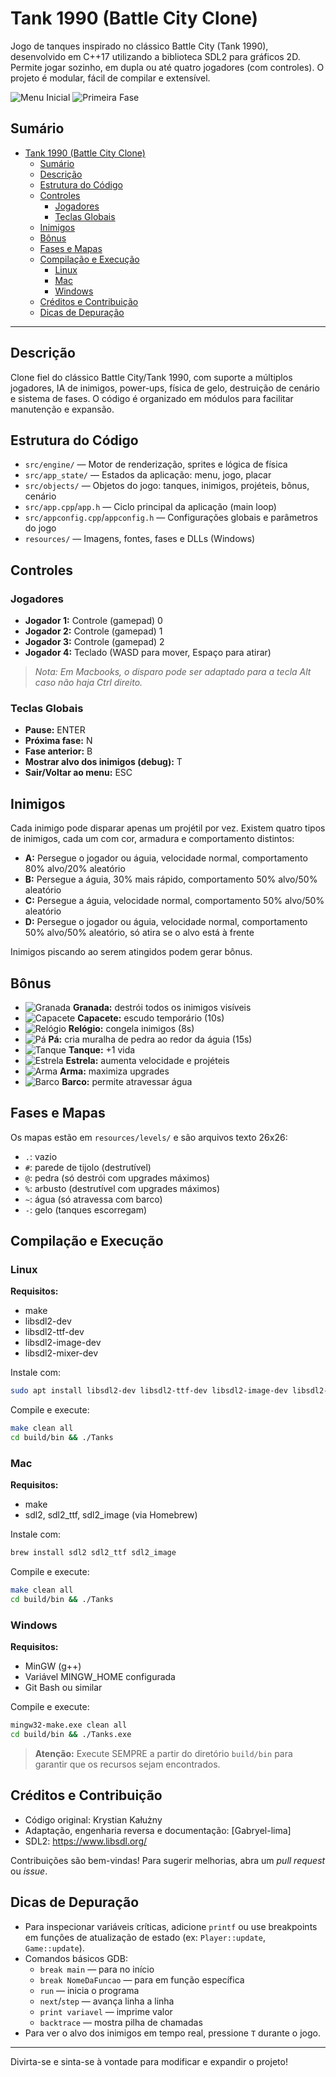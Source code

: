 # Tank 1990 (Battle City Clone)

Jogo de tanques inspirado no clássico Battle City (Tank 1990), desenvolvido em C++17 utilizando a biblioteca SDL2 para gráficos 2D. Permite jogar sozinho, em dupla ou até quatro jogadores (com controles). O projeto é modular, fácil de compilar e extensível.

![Menu Inicial](resources/img/start.png)
![Primeira Fase](resources/img/stage_1.png)

## Sumário
- [Tank 1990 (Battle City Clone)](#tank-1990-battle-city-clone)
  - [Sumário](#sumário)
  - [Descrição](#descrição)
  - [Estrutura do Código](#estrutura-do-código)
  - [Controles](#controles)
    - [Jogadores](#jogadores)
    - [Teclas Globais](#teclas-globais)
  - [Inimigos](#inimigos)
  - [Bônus](#bônus)
  - [Fases e Mapas](#fases-e-mapas)
  - [Compilação e Execução](#compilação-e-execução)
    - [Linux](#linux)
    - [Mac](#mac)
    - [Windows](#windows)
  - [Créditos e Contribuição](#créditos-e-contribuição)
  - [Dicas de Depuração](#dicas-de-depuração)

---

## Descrição

Clone fiel do clássico Battle City/Tank 1990, com suporte a múltiplos jogadores, IA de inimigos, power-ups, física de gelo, destruição de cenário e sistema de fases. O código é organizado em módulos para facilitar manutenção e expansão.

## Estrutura do Código

- `src/engine/` — Motor de renderização, sprites e lógica de física
- `src/app_state/` — Estados da aplicação: menu, jogo, placar
- `src/objects/` — Objetos do jogo: tanques, inimigos, projéteis, bônus, cenário
- `src/app.cpp`/`app.h` — Ciclo principal da aplicação (main loop)
- `src/appconfig.cpp`/`appconfig.h` — Configurações globais e parâmetros do jogo
- `resources/` — Imagens, fontes, fases e DLLs (Windows)

## Controles

### Jogadores
- **Jogador 1:** Controle (gamepad) 0
- **Jogador 2:** Controle (gamepad) 1
- **Jogador 3:** Controle (gamepad) 2
- **Jogador 4:** Teclado (WASD para mover, Espaço para atirar)

> *Nota: Em Macbooks, o disparo pode ser adaptado para a tecla Alt caso não haja Ctrl direito.*

### Teclas Globais
- **Pause:** ENTER
- **Próxima fase:** N
- **Fase anterior:** B
- **Mostrar alvo dos inimigos (debug):** T
- **Sair/Voltar ao menu:** ESC

## Inimigos

Cada inimigo pode disparar apenas um projétil por vez. Existem quatro tipos de inimigos, cada um com cor, armadura e comportamento distintos:

- **A:** Persegue o jogador ou águia, velocidade normal, comportamento 80% alvo/20% aleatório
- **B:** Persegue a águia, 30% mais rápido, comportamento 50% alvo/50% aleatório
- **C:** Persegue a águia, velocidade normal, comportamento 50% alvo/50% aleatório
- **D:** Persegue o jogador ou águia, velocidade normal, comportamento 50% alvo/50% aleatório, só atira se o alvo está à frente

Inimigos piscando ao serem atingidos podem gerar bônus.

## Bônus

- ![Granada](resources/img/bonus_grenade.png) **Granada:** destrói todos os inimigos visíveis
- ![Capacete](resources/img/bonus_helmet.png) **Capacete:** escudo temporário (10s)
- ![Relógio](resources/img/bonus_clock.png) **Relógio:** congela inimigos (8s)
- ![Pá](resources/img/bonus_shovel.png) **Pá:** cria muralha de pedra ao redor da águia (15s)
- ![Tanque](resources/img/bonus_tank.png) **Tanque:** +1 vida
- ![Estrela](resources/img/bonus_star.png) **Estrela:** aumenta velocidade e projéteis
- ![Arma](resources/img/bonus_gun.png) **Arma:** maximiza upgrades
- ![Barco](resources/img/bonus_boat.png) **Barco:** permite atravessar água

## Fases e Mapas

Os mapas estão em `resources/levels/` e são arquivos texto 26x26:
- `.`: vazio
- `#`: parede de tijolo (destrutível)
- `@`: pedra (só destrói com upgrades máximos)
- `%`: arbusto (destrutível com upgrades máximos)
- `~`: água (só atravessa com barco)
- `-`: gelo (tanques escorregam)

## Compilação e Execução

### Linux
**Requisitos:**
- make
- libsdl2-dev
- libsdl2-ttf-dev
- libsdl2-image-dev
- libsdl2-mixer-dev

Instale com:
```sh
sudo apt install libsdl2-dev libsdl2-ttf-dev libsdl2-image-dev libsdl2-mixer-dev
```
Compile e execute:
```sh
make clean all
cd build/bin && ./Tanks
```

### Mac
**Requisitos:**
- make
- sdl2, sdl2_ttf, sdl2_image (via Homebrew)

Instale com:
```sh
brew install sdl2 sdl2_ttf sdl2_image
```
Compile e execute:
```sh
make clean all
cd build/bin && ./Tanks
```

### Windows
**Requisitos:**
- MinGW (g++)
- Variável MINGW_HOME configurada
- Git Bash ou similar

Compile e execute:
```sh
mingw32-make.exe clean all
cd build/bin && ./Tanks.exe
```

> **Atenção:** Execute SEMPRE a partir do diretório `build/bin` para garantir que os recursos sejam encontrados.

## Créditos e Contribuição

- Código original: Krystian Kałużny
- Adaptação, engenharia reversa e documentação: [Gabryel-lima]
- SDL2: https://www.libsdl.org/

Contribuições são bem-vindas! Para sugerir melhorias, abra um *pull request* ou *issue*.

## Dicas de Depuração

- Para inspecionar variáveis críticas, adicione `printf` ou use breakpoints em funções de atualização de estado (ex: `Player::update`, `Game::update`).
- Comandos básicos GDB:
  - `break main` — para no início
  - `break NomeDaFuncao` — para em função específica
  - `run` — inicia o programa
  - `next`/`step` — avança linha a linha
  - `print variavel` — imprime valor
  - `backtrace` — mostra pilha de chamadas
- Para ver o alvo dos inimigos em tempo real, pressione `T` durante o jogo.

---

Divirta-se e sinta-se à vontade para modificar e expandir o projeto!
